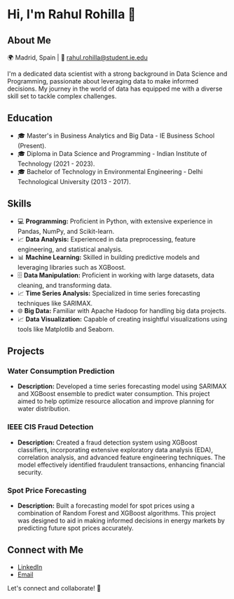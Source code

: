 # Hi, I'm Rahul Rohilla 👋

## About Me

🌍 Madrid, Spain | 📧 rahul.rohilla@student.ie.edu

I'm a dedicated data scientist with a strong background in Data Science and Programming, passionate about leveraging data to make informed decisions. My journey in the world of data has equipped me with a diverse skill set to tackle complex challenges.

## Education

- 🎓 Master's in Business Analytics and Big Data - IE Business School (Present).
- 🎓 Diploma in Data Science and Programming - Indian Institute of Technology (2021 - 2023).
- 🎓 Bachelor of Technology in Environmental Engineering - Delhi Technological University (2013 - 2017).

## Skills

- 💻 **Programming:** Proficient in Python, with extensive experience in Pandas, NumPy, and Scikit-learn.
- 📈 **Data Analysis:** Experienced in data preprocessing, feature engineering, and statistical analysis.
- 📊 **Machine Learning:** Skilled in building predictive models and leveraging libraries such as XGBoost.
- 🗄️ **Data Manipulation:** Proficient in working with large datasets, data cleaning, and transforming data.
- 📈 **Time Series Analysis:** Specialized in time series forecasting techniques like SARIMAX.
- 🌐 **Big Data:** Familiar with Apache Hadoop for handling big data projects.
- 📈 **Data Visualization:** Capable of creating insightful visualizations using tools like Matplotlib and Seaborn.

## Projects

### Water Consumption Prediction
- **Description:** Developed a time series forecasting model using SARIMAX and XGBoost ensemble to predict water consumption. This project aimed to help optimize resource allocation and improve planning for water distribution.

### IEEE CIS Fraud Detection
- **Description:** Created a fraud detection system using XGBoost classifiers, incorporating extensive exploratory data analysis (EDA), correlation analysis, and advanced feature engineering techniques. The model effectively identified fraudulent transactions, enhancing financial security.

### Spot Price Forecasting
- **Description:** Built a forecasting model for spot prices using a combination of Random Forest and XGBoost algorithms. This project was designed to aid in making informed decisions in energy markets by predicting future spot prices accurately.

## Connect with Me

- [LinkedIn](https://www.linkedin.com/in/rahul-rohilla)
- [Email](mailto:rahul.rohilla@student.ie.edu)

Let's connect and collaborate! 🚀
